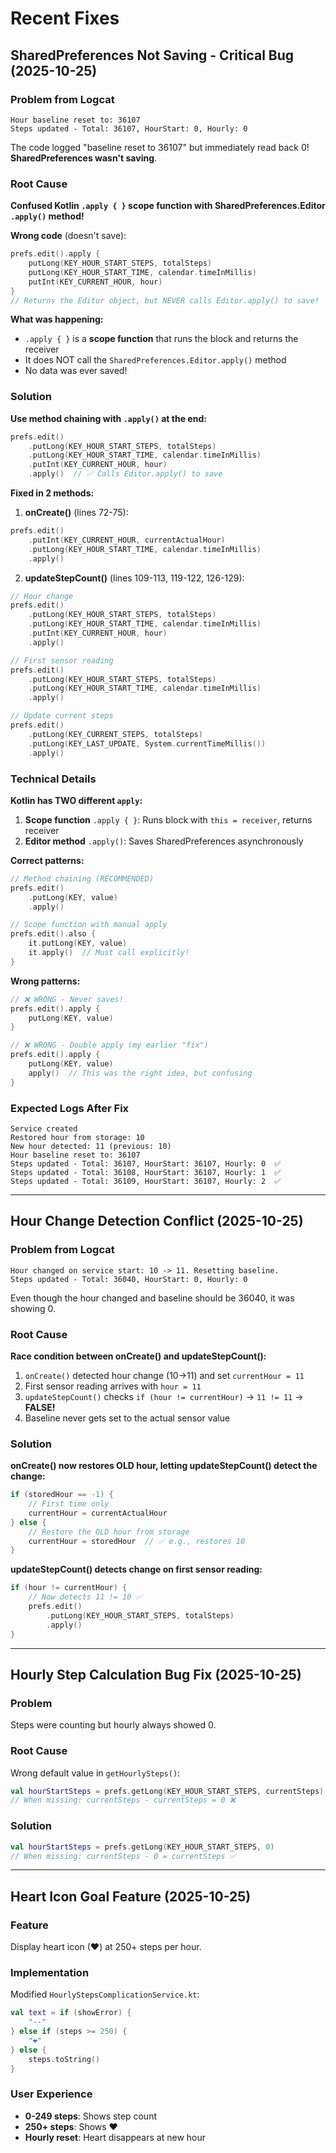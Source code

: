 # Recent Fixes

## SharedPreferences Not Saving - Critical Bug (2025-10-25)

### Problem from Logcat
```
Hour baseline reset to: 36107
Steps updated - Total: 36107, HourStart: 0, Hourly: 0
```

The code logged "baseline reset to 36107" but immediately read back 0! **SharedPreferences wasn't saving**.

### Root Cause
**Confused Kotlin `.apply { }` scope function with SharedPreferences.Editor `.apply()` method!**

**Wrong code** (doesn't save):
```kotlin
prefs.edit().apply {
    putLong(KEY_HOUR_START_STEPS, totalSteps)
    putLong(KEY_HOUR_START_TIME, calendar.timeInMillis)
    putInt(KEY_CURRENT_HOUR, hour)
}
// Returns the Editor object, but NEVER calls Editor.apply() to save!
```

**What was happening:**
- `.apply { }` is a **scope function** that runs the block and returns the receiver
- It does NOT call the `SharedPreferences.Editor.apply()` method
- No data was ever saved!

### Solution
**Use method chaining with `.apply()` at the end:**

```kotlin
prefs.edit()
    .putLong(KEY_HOUR_START_STEPS, totalSteps)
    .putLong(KEY_HOUR_START_TIME, calendar.timeInMillis)
    .putInt(KEY_CURRENT_HOUR, hour)
    .apply()  // ✅ Calls Editor.apply() to save
```

**Fixed in 2 methods:**

1. **onCreate()** (lines 72-75):
```kotlin
prefs.edit()
    .putInt(KEY_CURRENT_HOUR, currentActualHour)
    .putLong(KEY_HOUR_START_TIME, calendar.timeInMillis)
    .apply()
```

2. **updateStepCount()** (lines 109-113, 119-122, 126-129):
```kotlin
// Hour change
prefs.edit()
    .putLong(KEY_HOUR_START_STEPS, totalSteps)
    .putLong(KEY_HOUR_START_TIME, calendar.timeInMillis)
    .putInt(KEY_CURRENT_HOUR, hour)
    .apply()

// First sensor reading
prefs.edit()
    .putLong(KEY_HOUR_START_STEPS, totalSteps)
    .putLong(KEY_HOUR_START_TIME, calendar.timeInMillis)
    .apply()

// Update current steps
prefs.edit()
    .putLong(KEY_CURRENT_STEPS, totalSteps)
    .putLong(KEY_LAST_UPDATE, System.currentTimeMillis())
    .apply()
```

### Technical Details
**Kotlin has TWO different `apply`:**
1. **Scope function** `.apply { }`: Runs block with `this = receiver`, returns receiver
2. **Editor method** `.apply()`: Saves SharedPreferences asynchronously

**Correct patterns:**
```kotlin
// Method chaining (RECOMMENDED)
prefs.edit()
    .putLong(KEY, value)
    .apply()

// Scope function with manual apply
prefs.edit().also {
    it.putLong(KEY, value)
    it.apply()  // Must call explicitly!
}
```

**Wrong patterns:**
```kotlin
// ❌ WRONG - Never saves!
prefs.edit().apply {
    putLong(KEY, value)
}

// ❌ WRONG - Double apply (my earlier "fix")
prefs.edit().apply {
    putLong(KEY, value)
    apply()  // This was the right idea, but confusing
}
```

### Expected Logs After Fix
```
Service created
Restored hour from storage: 10
New hour detected: 11 (previous: 10)
Hour baseline reset to: 36107
Steps updated - Total: 36107, HourStart: 36107, Hourly: 0  ✅
Steps updated - Total: 36108, HourStart: 36107, Hourly: 1  ✅
Steps updated - Total: 36109, HourStart: 36107, Hourly: 2  ✅
```

---

## Hour Change Detection Conflict (2025-10-25)

### Problem from Logcat
```
Hour changed on service start: 10 -> 11. Resetting baseline.
Steps updated - Total: 36040, HourStart: 0, Hourly: 0
```

Even though the hour changed and baseline should be 36040, it was showing 0.

### Root Cause
**Race condition between onCreate() and updateStepCount():**

1. `onCreate()` detected hour change (10→11) and set `currentHour = 11`
2. First sensor reading arrives with `hour = 11`
3. `updateStepCount()` checks `if (hour != currentHour)` → `11 != 11` → **FALSE!**
4. Baseline never gets set to the actual sensor value

### Solution
**onCreate() now restores OLD hour, letting updateStepCount() detect the change:**

```kotlin
if (storedHour == -1) {
    // First time only
    currentHour = currentActualHour
} else {
    // Restore the OLD hour from storage
    currentHour = storedHour  // ✅ e.g., restores 10
}
```

**updateStepCount() detects change on first sensor reading:**
```kotlin
if (hour != currentHour) {
    // Now detects 11 != 10 ✅
    prefs.edit()
        .putLong(KEY_HOUR_START_STEPS, totalSteps)
        .apply()
}
```

---

## Hourly Step Calculation Bug Fix (2025-10-25)

### Problem
Steps were counting but hourly always showed 0.

### Root Cause
Wrong default value in `getHourlySteps()`:
```kotlin
val hourStartSteps = prefs.getLong(KEY_HOUR_START_STEPS, currentSteps)
// When missing: currentSteps - currentSteps = 0 ❌
```

### Solution
```kotlin
val hourStartSteps = prefs.getLong(KEY_HOUR_START_STEPS, 0)
// When missing: currentSteps - 0 = currentSteps ✅
```

---

## Heart Icon Goal Feature (2025-10-25)

### Feature
Display heart icon (❤) at 250+ steps per hour.

### Implementation
Modified `HourlyStepsComplicationService.kt`:
```kotlin
val text = if (showError) {
    "--"
} else if (steps >= 250) {
    "❤"
} else {
    steps.toString()
}
```

### User Experience
- **0-249 steps**: Shows step count
- **250+ steps**: Shows ❤
- **Hourly reset**: Heart disappears at new hour